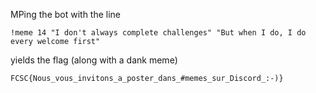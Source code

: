 MPing the bot with the line

`!meme 14 "I don't always complete challenges" "But when I do, I do every welcome first"`

yields the flag (along with a dank meme)

`FCSC{Nous_vous_invitons_a_poster_dans_#memes_sur_Discord_:-)}`
